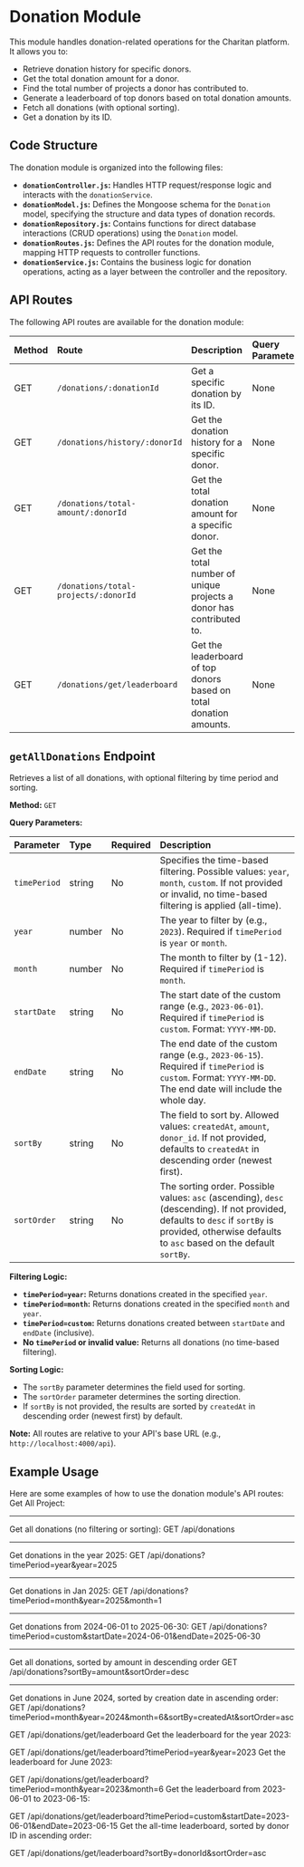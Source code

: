 # Donation Module

This module handles donation-related operations for the Charitan platform. It allows you to:

- Retrieve donation history for specific donors.
- Get the total donation amount for a donor.
- Find the total number of projects a donor has contributed to.
- Generate a leaderboard of top donors based on total donation amounts.
- Fetch all donations (with optional sorting).
- Get a donation by its ID.

## Code Structure

The donation module is organized into the following files:

- **`donationController.js`:** Handles HTTP request/response logic and interacts with the `donationService`.
- **`donationModel.js`:** Defines the Mongoose schema for the `Donation` model, specifying the structure and data types of donation records.
- **`donationRepository.js`:** Contains functions for direct database interactions (CRUD operations) using the `Donation` model.
- **`donationRoutes.js`:** Defines the API routes for the donation module, mapping HTTP requests to controller functions.
- **`donationService.js`:** Contains the business logic for donation operations, acting as a layer between the controller and the repository.

## API Routes

The following API routes are available for the donation module:

| Method | Route                                | Description                                                         | Query Parameters |
| :----- | :----------------------------------- | :------------------------------------------------------------------ | :--------------- |
| GET    | `/donations/:donationId`             | Get a specific donation by its ID.                                  | None             |
| GET    | `/donations/history/:donorId`        | Get the donation history for a specific donor.                      | None             |
| GET    | `/donations/total-amount/:donorId`   | Get the total donation amount for a specific donor.                 | None             |
| GET    | `/donations/total-projects/:donorId` | Get the total number of unique projects a donor has contributed to. | None             |
| GET    | `/donations/get/leaderboard`         | Get the leaderboard of top donors based on total donation amounts.  | None             |

## `getAllDonations` Endpoint

Retrieves a list of all donations, with optional filtering by time period and sorting.

**Method:** `GET`

**Query Parameters:**

| Parameter    | Type   | Required | Description                                                                                                                                                                                         |
| :----------- | :----- | :------- | :-------------------------------------------------------------------------------------------------------------------------------------------------------------------------------------------------- |
| `timePeriod` | string | No       | Specifies the time-based filtering. Possible values: `year`, `month`, `custom`. If not provided or invalid, no time-based filtering is applied (all-time).                                          |
| `year`       | number | No       | The year to filter by (e.g., `2023`). Required if `timePeriod` is `year` or `month`.                                                                                                                |
| `month`      | number | No       | The month to filter by (1-12). Required if `timePeriod` is `month`.                                                                                                                                 |
| `startDate`  | string | No       | The start date of the custom range (e.g., `2023-06-01`). Required if `timePeriod` is `custom`. Format: `YYYY-MM-DD`.                                                                                |
| `endDate`    | string | No       | The end date of the custom range (e.g., `2023-06-15`). Required if `timePeriod` is `custom`. Format: `YYYY-MM-DD`. The end date will include the whole day.                                         |
| `sortBy`     | string | No       | The field to sort by. Allowed values: `createdAt`, `amount`, `donor_id`. If not provided, defaults to `createdAt` in descending order (newest first).                                               |
| `sortOrder`  | string | No       | The sorting order. Possible values: `asc` (ascending), `desc` (descending). If not provided, defaults to `desc` if `sortBy` is provided, otherwise defaults to `asc` based on the default `sortBy`. |

**Filtering Logic:**

- **`timePeriod=year`:** Returns donations created in the specified `year`.
- **`timePeriod=month`:** Returns donations created in the specified `month` and `year`.
- **`timePeriod=custom`:** Returns donations created between `startDate` and `endDate` (inclusive).
- **No `timePeriod` or invalid value:** Returns all donations (no time-based filtering).

**Sorting Logic:**

- The `sortBy` parameter determines the field used for sorting.
- The `sortOrder` parameter determines the sorting direction.
- If `sortBy` is not provided, the results are sorted by `createdAt` in descending order (newest first) by default.

**Note:** All routes are relative to your API's base URL (e.g., `http://localhost:4000/api`).

## Example Usage

Here are some examples of how to use the donation module's API routes:
Get All Project:

---

Get all donations (no filtering or sorting):
GET /api/donations

---

Get donations in the year 2025:
GET /api/donations?timePeriod=year&year=2025

---

Get donations in Jan 2025:
GET /api/donations?timePeriod=month&year=2025&month=1

---

Get donations from 2024-06-01 to 2025-06-30:
GET /api/donations?timePeriod=custom&startDate=2024-06-01&endDate=2025-06-30

---

Get all donations, sorted by amount in descending order
GET /api/donations?sortBy=amount&sortOrder=desc

---

Get donations in June 2024, sorted by creation date in ascending order:
GET /api/donations?timePeriod=month&year=2024&month=6&sortBy=createdAt&sortOrder=asc

<!-- Leaderboard -->

GET /api/donations/get/leaderboard
Get the leaderboard for the year 2023:

GET /api/donations/get/leaderboard?timePeriod=year&year=2023
Get the leaderboard for June 2023:

GET /api/donations/get/leaderboard?timePeriod=month&year=2023&month=6
Get the leaderboard from 2023-06-01 to 2023-06-15:

GET /api/donations/get/leaderboard?timePeriod=custom&startDate=2023-06-01&endDate=2023-06-15
Get the all-time leaderboard, sorted by donor ID in ascending order:

GET /api/donations/get/leaderboard?sortBy=donorId&sortOrder=asc
